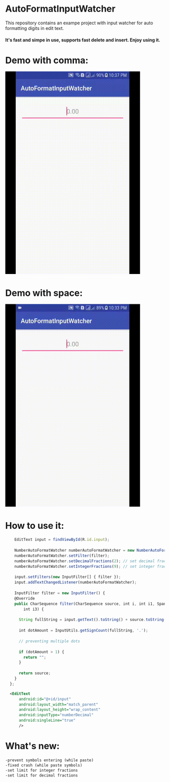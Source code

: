 # AutoFormatInputWatcher
This repository contains an exampe project with input watcher for auto formatting digits in edit text. 
#### It's fast and simpe in use, supports fast delete and insert. Enjoy using it. ####

# Demo with comma: 

![alt text][logo]

[logo]: https://github.com/DjamshidDjurayev/AutoFormatInputWatcher/blob/master/format_with_coma.gif

# Demo with space: 

![alt text][logo2]

[logo2]: https://github.com/DjamshidDjurayev/AutoFormatInputWatcher/blob/master/format_with_space.gif

# How to use it: 
``` javaScript
    EditText input = findViewById(R.id.input);

    NumberAutoFormatWatcher numberAutoFormatWatcher = new NumberAutoFormatWatcher();
    numberAutoFormatWatcher.setFilter(filter);
    numberAutoFormatWatcher.setDecimalFractions(2); // set decimal fractions
    numberAutoFormatWatcher.setIntegerFractions(9); // set integer fractions

    input.setFilters(new InputFilter[] { filter });
    input.addTextChangedListener(numberAutoFormatWatcher);
    
    InputFilter filter = new InputFilter() {
    @Override
    public CharSequence filter(CharSequence source, int i, int i1, Spanned spanned, int i2,
        int i3) {

      String fullString = input.getText().toString() + source.toString();

      int dotAmount = InputUtils.getSignCount(fullString, '.');

      // preventing multiple dots

      if (dotAmount > 1) {
        return "";
      }

      return source;
    }
  };
```

``` xml
  <EditText
      android:id="@+id/input"
      android:layout_width="match_parent"
      android:layout_height="wrap_content"
      android:inputType="numberDecimal"
      android:singleLine="true"
      />
```

# What's new: 
``` 
-prevent symbols entering (while paste)
-fixed crash (while paste symbols)
-set limit for integer fractions
-set limit for decimal fractions
```
